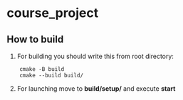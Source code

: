 # course_project

## How to build

1) For building you should write this from root directory:

```
    cmake -B build
    cmake --build build/
```

2) For launching move to **build/setup/** and execute **start**
